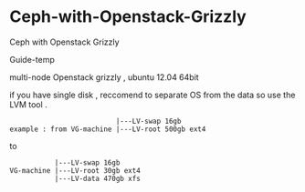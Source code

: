 Ceph-with-Openstack-Grizzly
===========================

Ceph with Openstack Grizzly





Guide-temp

multi-node Openstack grizzly , ubuntu 12.04 64bit

if you have single disk , reccomend to separate OS from the data so use the LVM tool .

                              |---LV-swap 16gb
    example : from VG-machine |---LV-root 500gb ext4
            
            
                 
to 

               |---LV-swap 16gb 
    VG-machine |---LV-root 30gb ext4
               |---LV-data 470gb xfs
